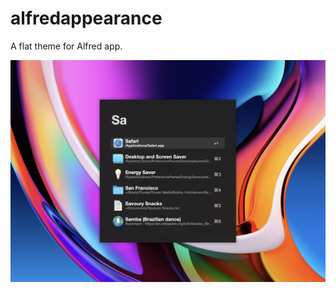 alfredappearance
================

A flat theme for Alfred app.


<img src="screenshot_v2.png" width="1000">
